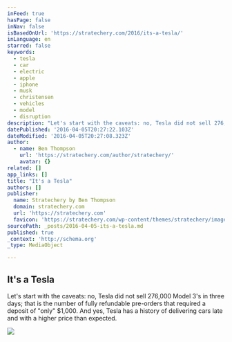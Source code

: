 ```yaml
---
inFeed: true
hasPage: false
inNav: false
isBasedOnUrl: 'https://stratechery.com/2016/its-a-tesla/'
inLanguage: en
starred: false
keywords:
  - tesla
  - car
  - electric
  - apple
  - iphone
  - musk
  - christensen
  - vehicles
  - model
  - disruption
description: "Let's start with the caveats: no, Tesla did not sell 276,000 Model 3's in three days; that is the number of fully refundable pre-orders that required a deposit of \"only\" $1,000. And yes, Tesla has a history of delivering cars late and with a higher price than expected."
datePublished: '2016-04-05T20:27:22.103Z'
dateModified: '2016-04-05T20:27:08.323Z'
author:
  - name: Ben Thompson
    url: 'https://stratechery.com/author/stratechery/'
    avatar: {}
related: []
app_links: []
title: "It's a Tesla"
authors: []
publisher:
  name: Stratechery by Ben Thompson
  domain: stratechery.com
  url: 'https://stratechery.com'
  favicon: 'https://stratechery.com/wp-content/themes/stratechery/images/IE/favicon.ico'
sourcePath: _posts/2016-04-05-its-a-tesla.md
published: true
_context: 'http://schema.org'
_type: MediaObject

---
```

<article style=""><h1>It's a Tesla</h1><p>Let's start with the caveats: no, Tesla did not sell 276,000 Model 3's in three days; that is the number of fully refundable pre-orders that required a deposit of "only" $1,000. And yes, Tesla has a history of delivering cars late and with a higher price than expected.</p><img src="https://s3-us-west-2.amazonaws.com/the-grid-img/p/0df47fda81a30d75a95ea5c54ea81e4de8eae33c.png" /></article>
